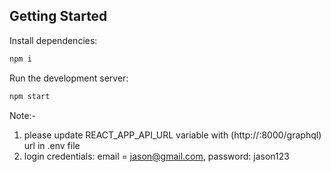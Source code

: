 ## Getting Started

Install dependencies:

```bash
npm i
```

Run the development server:

```bash
npm start
```

Note:-

1. please update REACT_APP_API_URL variable with (http://<your backend server ip>:8000/graphql) url in .env file
2. login credentials: email = jason@gmail.com, password: jason123
